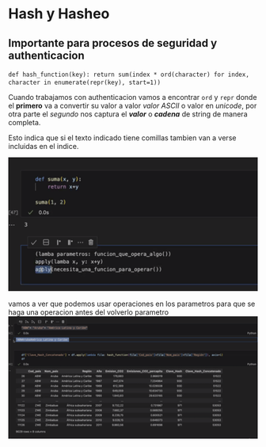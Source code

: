 # Hash y Hasheo

## Importante para procesos de seguridad y authenticacion

```
def hash_function(key): return sum(index * ord(character) for index, character in enumerate(repr(key), start=1)) 
```

Cuando trabajamos con authenticacion  vamos a encontrar `ord` y `repr` donde el **primero** va a convertir su valor a valor _valor ASCII_ o valor en _unicode_, por otra parte el _segundo_ nos captura el **_valor_** o **_cadena_** de string de manera completa.

Esto indica que si el texto indicado tiene comillas tambien van a verse incluidas en el indice.

![alt text](image.png)

vamos a ver que podemos usar operaciones en los parametros para que se haga una operacion antes del volverlo parametro
![alt text](image-1.png)
